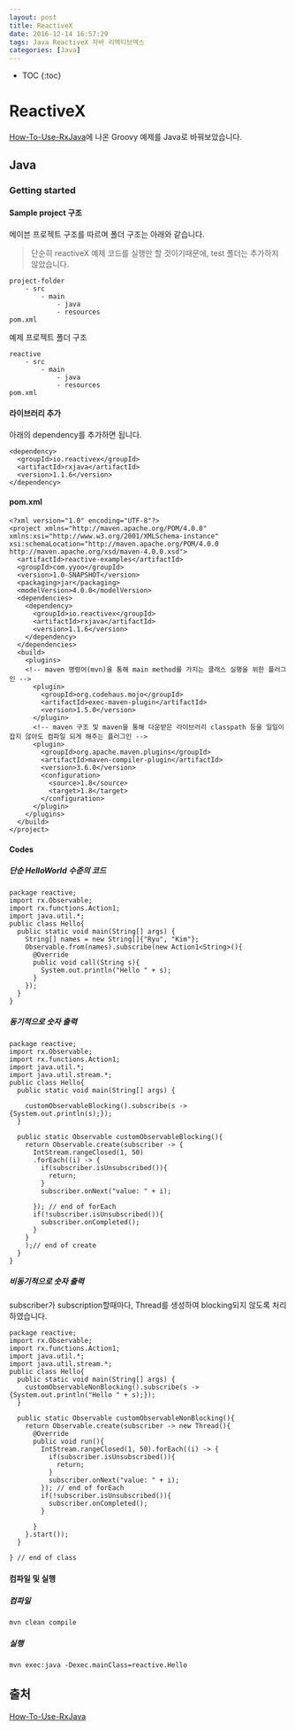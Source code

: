 ```yaml
---
layout: post
title: ReactiveX
date: 2016-12-14 16:57:29
tags: Java ReactiveX 자바 리엑티브엑스
categories: [Java]
---
```


* TOC
{:toc}

# ReactiveX
[How-To-Use-RxJava](https://github.com/ReactiveX/RxJava/wiki/How-To-Use-RxJava)에 나온 Groovy 예제를 Java로 바꿔보았습니다.

## Java
### Getting started
#### Sample project 구조
메이븐 프로젝트 구조를 따르며 폴더 구조는 아래와 같습니다.
> 단순히 reactiveX 예제 코드를 실행만 할 것이기때문에, test 폴더는 추가하지 않았습니다.

```
project-folder
    - src
        - main
            - java
            - resources
pom.xml
```

예제 프로젝트 폴더 구조

```
reactive
    - src
        - main
            - java
            - resources
pom.xml
```

#### 라이브러리 추가
아래의 dependency를 추가하면 됩니다.

```
<dependency>
  <groupId>io.reactivex</groupId>
  <artifactId>rxjava</artifactId>
  <version>1.1.6</version>
</dependency>
```

#### pom.xml

```
<?xml version="1.0" encoding="UTF-8"?>
<project xmlns="http://maven.apache.org/POM/4.0.0"         xmlns:xsi="http://www.w3.org/2001/XMLSchema-instance"         xsi:schemaLocation="http://maven.apache.org/POM/4.0.0 http://maven.apache.org/xsd/maven-4.0.0.xsd">
  <artifactId>reactive-examples</artifactId>
  <groupId>com.yyoo</groupId>
  <version>1.0-SNAPSHOT</version>
  <packaging>jar</packaging>
  <modelVersion>4.0.0</modelVersion>
  <dependencies>
    <dependency>
      <groupId>io.reactivex</groupId>
      <artifactId>rxjava</artifactId>
      <version>1.1.6</version>
    </dependency>
  </dependencies>
  <build>
    <plugins>
    <!-- maven 명령어(mvn)을 통해 main method를 가지는 클래스 실행을 위한 플러그인 -->
      <plugin>
        <groupId>org.codehaus.mojo</groupId>
        <artifactId>exec-maven-plugin</artifactId>
        <version>1.5.0</version>
      </plugin>
      <!-- maven 구조 및 maven을 통해 다운받은 라이브러리 classpath 등을 일일이 잡지 않아도 컴파일 되게 해주는 플러그인 -->
      <plugin>
        <groupId>org.apache.maven.plugins</groupId>
        <artifactId>maven-compiler-plugin</artifactId>
        <version>3.6.0</version>
        <configuration>
          <source>1.8</source>
          <target>1.8</target>
        </configuration>
      </plugin>
    </plugins>
  </build>
</project>
```

#### Codes
##### 단순 HelloWorld 수준의 코드

```
package reactive;
import rx.Observable;
import rx.functions.Action1;
import java.util.*;
public class Hello{
  public static void main(String[] args) {
    String[] names = new String[]{"Ryu", "Kim"};
    Observable.from(names).subscribe(new Action1<String>(){
      @Override
      public void call(String s){
        System.out.println("Hello " + s);
      }
    });
  }
}
```

##### 동기적으로 숫자 출력

```
package reactive;
import rx.Observable;
import rx.functions.Action1;
import java.util.*;
import java.util.stream.*;
public class Hello{
  public static void main(String[] args) {

    customObservableBlocking().subscribe(s -> {System.out.println(s);});
  }

  public static Observable customObservableBlocking(){
    return Observable.create(subscriber -> {
      IntStream.rangeClosed(1, 50)
      .forEach((i) -> {
        if(subscriber.isUnsubscribed()){
          return;
        }
        subscriber.onNext("value: " + i);

      }); // end of forEach
      if(!subscriber.isUnsubscribed()){
        subscriber.onCompleted();
      }
    }
    );// end of create
  }
}
```

##### 비동기적으로 숫자 출력
subscriber가 subscription할때마다, Thread를 생성하여 blocking되지 않도록 처리하였습니다.

```
package reactive;
import rx.Observable;
import rx.functions.Action1;
import java.util.*;
import java.util.stream.*;
public class Hello{
  public static void main(String[] args) {
    customObservableNonBlocking().subscribe(s -> {System.out.println("Hello " + s);});
  }

  public static Observable customObservableNonBlocking(){
    return Observable.create(subscriber -> new Thread(){
      @Override
      public void run(){
        IntStream.rangeClosed(1, 50).forEach((i) -> {
          if(subscriber.isUnsubscribed()){
            return;
          }
          subscriber.onNext("value: " + i);
        }); // end of forEach
        if(!subscriber.isUnsubscribed()){
          subscriber.onCompleted();
        }

      }
    }.start());
  }

} // end of class
```

#### 컴파일 및 실행
##### 컴파일

```
mvn clean compile
```

##### 실행

```
mvn exec:java -Dexec.mainClass=reactive.Hello
```

## 출처
[How-To-Use-RxJava](https://github.com/ReactiveX/RxJava/wiki/How-To-Use-RxJava)
